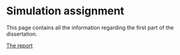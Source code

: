 # Simulation assignment

This page contains all the information regarding the first part of the dissertation. 

[The report]()
